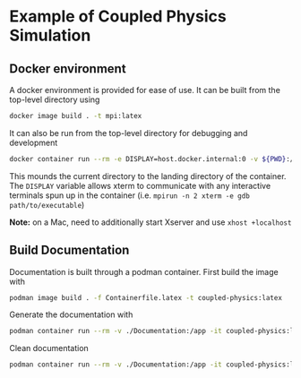 # Example of Coupled Physics Simulation

## Docker environment
A docker environment is provided for ease of use. It can be built from the top-level
directory using

```sh
docker image build . -t mpi:latex
```

It can also be run from the top-level directory for debugging and development

```sh
docker container run --rm -e DISPLAY=host.docker.internal:0 -v ${PWD}:/app -it mpi:latex
```

This mounds the current directory to the landing directory of the container. The `DISPLAY` variable allows xterm to communicate with any
interactive terminals spun up in the container (i.e. `mpirun -n 2 xterm -e gdb path/to/executable`)

**Note:** on a Mac, need to additionally start Xserver and use `xhost +localhost`

## Build Documentation

Documentation is built through a podman container. First build the image with

```sh
podman image build . -f Containerfile.latex -t coupled-physics:latex
```

Generate the documentation with

```sh
podman container run --rm -v ./Documentation:/app -it coupled-physics:latex
```

Clean documentation

```sh
podman container run --rm -v ./Documentation:/app -it coupled-physics:latex make clean
```

